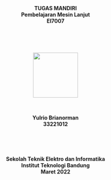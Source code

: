 <div align="center"><b>TUGAS MANDIRI</b></div>
<div align="center"><b>Pembelajaran Mesin Lanjut</b></div>
<div align="center"><b>EI7007</b></div>
<p>&nbsp;</p><p>&nbsp;</p>
<div  align="center"><img width="120" src="https://syeilendrapramuditya.files.wordpress.com/2021/01/gajah_itb_transparan_syeilendra.png"></div>
<p>&nbsp;</p>
<div align="center"><b>Yulrio Brianorman</b></div>
<div align="center"><b>33221012</b></div>
<p>&nbsp;</p><p>&nbsp;</p>
<div align="center"><b>Sekolah Teknik Elektro dan Informatika</b></div>
<div align="center"><b>Institut Teknologi Bandung</b></div>
<div align="center"><b>Maret 2022</b></div>
